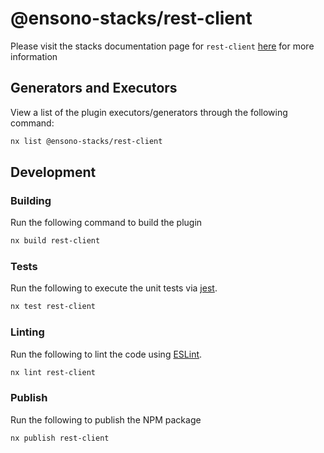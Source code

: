 # @ensono-stacks/rest-client

Please visit the stacks documentation page for `rest-client`
[here](https://stacks.ensono.com/docs/nx/rest-client/ensono-stacks-rest-client)
for more information

## Generators and Executors

View a list of the plugin executors/generators through the following command:

```bash
nx list @ensono-stacks/rest-client
```

## Development

### Building

Run the following command to build the plugin

```bash
nx build rest-client
```

### Tests

Run the following to execute the unit tests via [jest](https://jestjs.io/).

```bash
nx test rest-client
```

### Linting

Run the following to lint the code using [ESLint](https://eslint.org/).

```bash
nx lint rest-client
```

### Publish

Run the following to publish the NPM package

```bash
nx publish rest-client
```
